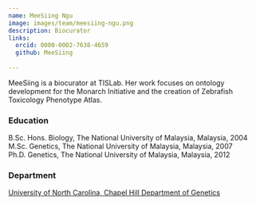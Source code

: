 ```yaml
---
name: MeeSiing Ngu
image: images/team/meesiing-ngu.png
description: Biocurator
links:
  orcid: 0000-0002-7638-4659
  github: MeeSiing
    
---
```


MeeSiing is a biocurator at TISLab. Her work focuses on ontology development for the Monarch Initiative and the creation of Zebrafish Toxicology Phenotype Atlas.

### Education
B.Sc. Hons. Biology, The National University of Malaysia, Malaysia, 2004 <br>
M.Sc. Genetics, The National University of Malaysia, Malaysia, 2007 <br>
Ph.D. Genetics, The National University of Malaysia, Malaysia, 2012 

### Department

[University of North Carolina, Chapel Hill Department of Genetics](https://www.med.unc.edu/genetics)
